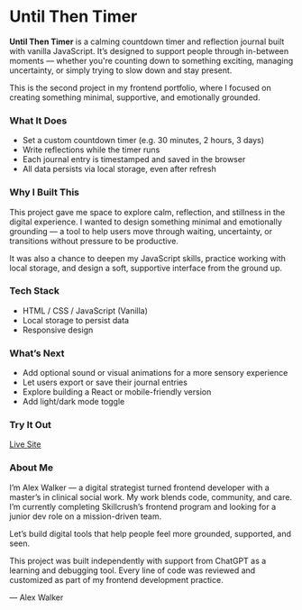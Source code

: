 # Until Then Timer

**Until Then Timer** is a calming countdown timer and reflection journal built with vanilla JavaScript. It’s designed to support people through in-between moments — whether you're counting down to something exciting, managing uncertainty, or simply trying to slow down and stay present.

This is the second project in my frontend portfolio, where I focused on creating something minimal, supportive, and emotionally grounded.

### What It Does
- Set a custom countdown timer (e.g. 30 minutes, 2 hours, 3 days)
- Write reflections while the timer runs
- Each journal entry is timestamped and saved in the browser
- All data persists via local storage, even after refresh

### Why I Built This
This project gave me space to explore calm, reflection, and stillness in the digital experience. I wanted to design something minimal and emotionally grounding — a tool to help users move through waiting, uncertainty, or transitions without pressure to be productive.

It was also a chance to deepen my JavaScript skills, practice working with local storage, and design a soft, supportive interface from the ground up.

### Tech Stack
- HTML / CSS / JavaScript (Vanilla)
- Local storage to persist data
- Responsive design

### What’s Next
- Add optional sound or visual animations for a more sensory experience
- Let users export or save their journal entries
- Explore building a React or mobile-friendly version
- Add light/dark mode toggle

### Try It Out
[Live Site](https://untilthentimer.netlify.app/)

### About Me
I’m Alex Walker — a digital strategist turned frontend developer with a master’s in clinical social work. My work blends code, community, and care. I’m currently completing Skillcrush’s frontend program and looking for a junior dev role on a mission-driven team.

Let’s build digital tools that help people feel more grounded, supported, and seen.

This project was built independently with support from ChatGPT as a learning and debugging tool. Every line of code was reviewed and customized as part of my frontend development practice.

—
Alex Walker
